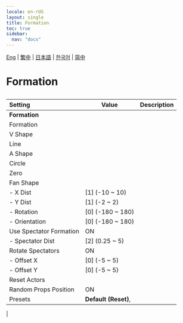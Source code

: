 ```yaml
---
locale: en-rUS
layout: single
title: Formation
toc: true
sidebar:
  nav: "docs"
---
```

[Eng](/dancexr/menu/2025.4/actors/formation) | [繁中](/tw/dancexr/menu/2025.4/actors/formation) | [日本語](/jp/dancexr/menu/2025.4/actors/formation) | [한국어](/kr/dancexr/menu/2025.4/actors/formation) | [简中](/zh/dancexr/menu/2025.4/actors/formation)

# Formation

## 

| Setting | Value | Description |
| :--- | --- | :--- |
|**Formation** | | 
| Formation || 
| V Shape || 
| Line || 
| A Shape || 
| Circle || 
| Zero || 
| Fan Shape || 
|- X Dist | [1] (-10 ~ 10) | 
|- Y Dist | [1] (-2 ~ 2) | 
|- Rotation | [0] (-180 ~ 180) | 
|- Orientation | [0] (-180 ~ 180) | 
| Use Spectator Formation | ON | 
|- Spectator Dist | [2] (0.25 ~ 5) | 
| Rotate Spectators | ON | 
|- Offset X | [0] (-5 ~ 5) | 
|- Offset Y | [0] (-5 ~ 5) | 
| Reset Actors || 
| Random Props Position | ON | 
| Presets | **Default (Reset)**,  |  |
|
